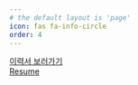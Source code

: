 ```yaml
---
# the default layout is 'page'
icon: fas fa-info-circle
order: 4
---
```


[이력서 보러가기](https://frank217.github.io/resume/) <br>
[Resume](https://frank217.github.io/resume_eng/)
